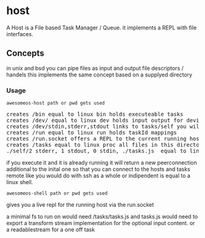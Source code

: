 # host
A Host is a File based Task Manager / Queue. it implements a REPL with file interfaces.

## Concepts
in unix and bsd you can pipe files as input and output file descriptors / handels
this implements the same concept based on a supplyed directory

### Usage
```
awesomeos-host path or pwd gets used
```
<pre>
creates /bin equal to linux bin holds executeable tasks
creates /dev/ equal to linux dev holds input output for devices.
creates /dev/stdin,stderr,stdout links to tasks/self you will write to this file
creates /run equal to linux run holds taskId mappings
creates /run.socket offers a REPL to the current running host equal to a shell session.
creates /tasks equal to linux proc all files in this directory represent running tasks. including
./self/2 stderr, 1 stdout, 0 stdin, ./tasks.js  equal to linux cloudinit but written in ECMAScript is equal to the package or dockerfile.
</pre>

if you execute it and it is already running it will return a new peerconnection additional to the inital one so that you can connect to 
the hosts and tasks remote like you would do with ssh as a whole or indipendent is equal to a linux shell.

```
awesomeos-shell path or pwd gets used
```
gives you a live repl for the running host via the run.socket 


a minimal fs to run on would need /tasks/tasks.js and tasks.js would need to export a transform stream implementation for the optional input content.
or a readablestream for a one off task
